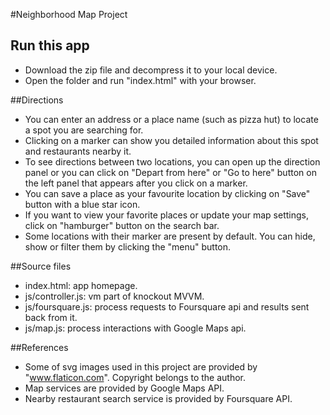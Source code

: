 #Neighborhood Map Project

## Run this app
* Download the zip file and decompress it to your local device.
* Open the folder and run "index.html" with your browser.

##Directions
* You can enter an address or a place name (such as pizza hut) to locate a spot you are searching for.
* Clicking on a marker can show you detailed information about this spot and restaurants nearby it.
* To see directions between two locations, you can open up the direction panel or you can click on "Depart from here"
  or "Go to here" button on the left panel that appears after you click on a marker.
* You can save a place as your favourite location by clicking on "Save" button with a blue star icon.
* If you want to view your favorite places or update your map settings, click on "hamburger" button on the search bar.
* Some locations with their marker are present by default. You can hide, show or filter them by clicking the "menu" button.

##Source files
* index.html: app homepage.
* js/controller.js: vm part of knockout MVVM.
* js/foursquare.js: process requests to Foursquare api and results sent back from it.
* js/map.js: process interactions with Google Maps api.

##References
* Some of svg images used in this project are provided by "www.flaticon.com". Copyright belongs to the author.
* Map services are provided by Google Maps API.
* Nearby restaurant search service is provided by Foursquare API.
